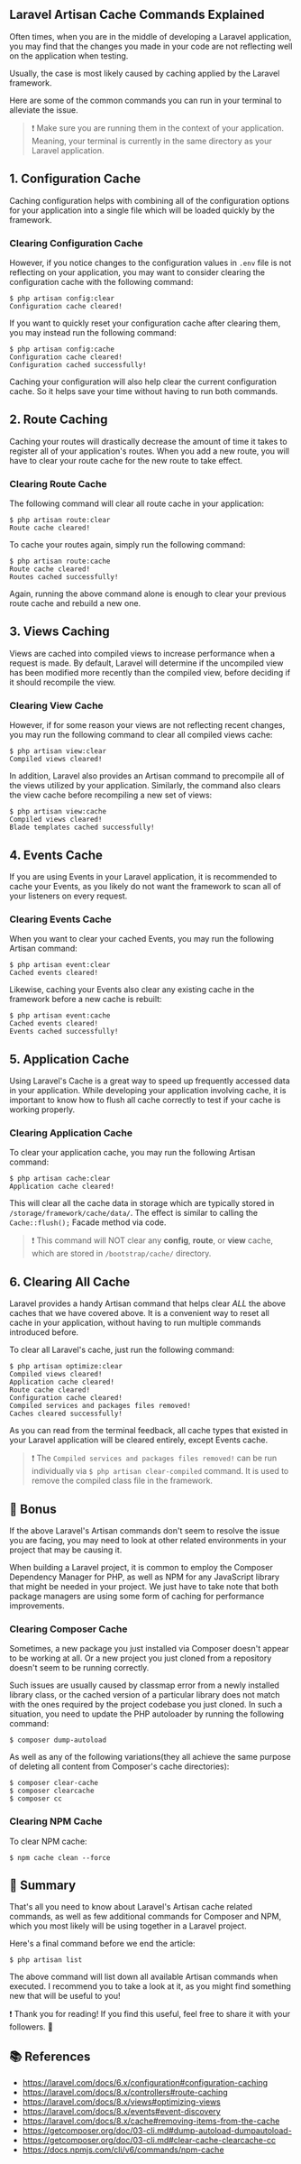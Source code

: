 ## Laravel Artisan Cache Commands Explained

Often times, when you are in the middle of developing a Laravel application, you may find that the changes you made in your code are not reflecting well on the application when testing.

Usually, the case is most likely caused by caching applied by the Laravel framework.

Here are some of the common commands you can run in your terminal to alleviate the issue.

>❗️ Make sure you are running them in the context of your application. Meaning, your terminal is currently in the same directory as your Laravel application.

## 1. Configuration Cache

Caching configuration helps with combining all of the configuration options for your application into a single file which will be loaded quickly by the framework.

### Clearing Configuration Cache

However, if you notice changes to the configuration values in `.env` file is not reflecting on your application, you may want to consider clearing the configuration cache with the following command:

```
$ php artisan config:clear
Configuration cache cleared!
```

If you want to quickly reset your configuration cache after clearing them, you may instead run the following command:

```
$ php artisan config:cache
Configuration cache cleared!
Configuration cached successfully!
```

Caching your configuration will also help clear the current configuration cache. So it helps save your time without having to run both commands.

## 2. Route Caching

Caching your routes will drastically decrease the amount of time it takes to register all of your application's routes. When you add a new route, you will have to clear your route cache for the new route to take effect.

### Clearing Route Cache

The following command will clear all route cache in your application:

```
$ php artisan route:clear
Route cache cleared!
```

To cache your routes again, simply run the following command:

```
$ php artisan route:cache
Route cache cleared!
Routes cached successfully!
```

Again, running the above command alone is enough to clear your previous route cache and rebuild a new one.

## 3. Views Caching

Views are cached into compiled views to increase performance when a request is made. By default, Laravel will determine if the uncompiled view has been modified more recently than the compiled view, before deciding if it should recompile the view.

### Clearing View Cache

However, if for some reason your views are not reflecting recent changes, you may run the following command to clear all compiled views cache:

```
$ php artisan view:clear
Compiled views cleared!
```

In addition, Laravel also provides an Artisan command to precompile all of the views utilized by your application. Similarly, the command also clears the view cache before recompiling a new set of views:

```
$ php artisan view:cache
Compiled views cleared!
Blade templates cached successfully!
```

## 4. Events Cache

If you are using Events in your Laravel application, it is recommended to cache your Events, as you likely do not want the framework to scan all of your listeners on every request.

### Clearing Events Cache

When you want to clear your cached Events, you may run the following Artisan command:

```
$ php artisan event:clear
Cached events cleared!
```

Likewise, caching your Events also clear any existing cache in the framework before a new cache is rebuilt:

```
$ php artisan event:cache
Cached events cleared!
Events cached successfully!
```

## 5. Application Cache

Using Laravel's Cache is a great way to speed up frequently accessed data in your application. While developing your application involving cache, it is important to know how to flush all cache correctly to test if your cache is working properly.

### Clearing Application Cache

To clear your application cache, you may run the following Artisan command:

```
$ php artisan cache:clear
Application cache cleared!
```

This will clear all the cache data in storage which are typically stored in `/storage/framework/cache/data/`. The effect is similar to calling the `Cache::flush();` Facade method via code.

>❗️ This command will NOT clear any **config**, **route**, or **view** cache, which are stored in `/bootstrap/cache/` directory.

## 6. Clearing All Cache

Laravel provides a handy Artisan command that helps clear *ALL* the above caches that we have covered above. It is a convenient way to reset all cache in your application, without having to run multiple commands introduced before.

To clear all Laravel's cache, just run the following command:

```
$ php artisan optimize:clear
Compiled views cleared!
Application cache cleared!
Route cache cleared!
Configuration cache cleared!
Compiled services and packages files removed!
Caches cleared successfully!
```

As you can read from the terminal feedback, all cache types that existed in your Laravel application will be cleared entirely, except Events cache.

>❗️ The `Compiled services and packages files removed!` can be run individually via `$ php artisan clear-compiled` command. It is used to remove the compiled class file in the framework.

## 🎁 Bonus

If the above Laravel's Artisan commands don't seem to resolve the issue you are facing, you may need to look at other related environments in your project that may be causing it.

When building a Laravel project, it is common to employ the Composer Dependency Manager for PHP, as well as NPM for any JavaScript library that might be needed in your project. We just have to take note that both package managers are using some form of caching for performance improvements.

### Clearing Composer Cache

Sometimes, a new package you just installed via Composer doesn't appear to be working at all. Or a new project you just cloned from a repository doesn't seem to be running correctly.

Such issues are usually caused by classmap error from a newly installed library class, or the cached version of a particular library does not match with the ones required by the project codebase you just cloned. In such a situation, you need to update the PHP autoloader by running the following command:

```
$ composer dump-autoload
```

As well as any of the following variations(they all achieve the same purpose of deleting all content from Composer's cache directories):

```
$ composer clear-cache
$ composer clearcache
$ composer cc
```

### Clearing NPM Cache

To clear NPM cache:

```
$ npm cache clean --force
```

## 🏁 Summary

That's all you need to know about Laravel's Artisan cache related commands, as well as few additional commands for Composer and NPM, which you most likely will be using together in a Laravel project.

Here's a final command before we end the article:

```
$ php artisan list
```

The above command will list down all available Artisan commands when executed. I recommend you to take a look at it, as you might find something new that will be useful to you!

❗️ Thank you for reading! If you find this useful, feel free to share it with your followers. 🦊

## 📚 References

- https://laravel.com/docs/6.x/configuration#configuration-caching
- https://laravel.com/docs/8.x/controllers#route-caching
- https://laravel.com/docs/8.x/views#optimizing-views
- https://laravel.com/docs/8.x/events#event-discovery
- https://laravel.com/docs/8.x/cache#removing-items-from-the-cache
- https://getcomposer.org/doc/03-cli.md#dump-autoload-dumpautoload-
- https://getcomposer.org/doc/03-cli.md#clear-cache-clearcache-cc
- https://docs.npmjs.com/cli/v6/commands/npm-cache